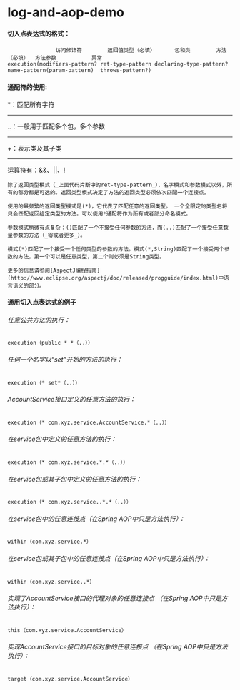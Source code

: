 # log-and-aop-demo
#### 切入点表达式的格式： 
                   访问修饰符        返回值类型（必填）      包和类        方法（必填）  方法参数           异常
    execution(modifiers-pattern? ret-type-pattern declaring-type-pattern?name-pattern(param-pattern)  throws-pattern?) 

#### 通配符的使用:
  *：匹配所有字符  
  ***
  ..：一般用于匹配多个包，多个参数  
  ***
  +：表示类及其子类  
  ***
  运算符有：&&、||、!  

    除了返回类型模式（_上面代码片断中的ret-type-pattern_），名字模式和参数模式以外，所有的部分都是可选的。返回类型模式决定了方法的返回类型必须依次匹配一个连接点。 

    使用的最频繁的返回类型模式是(*)，它代表了匹配任意的返回类型。 一个全限定的类型名将只会匹配返回给定类型的方法。可以使用*通配符作为所有或者部分命名模式。   
    
    参数模式稍微有点复杂：()匹配了一个不接受任何参数的方法，而(..)匹配了一个接受任意数量参数的方法（_零或者更多_）。 
    
    模式(*)匹配了一个接受一个任何类型的参数的方法。模式(*,String)匹配了一个接受两个参数的方法，第一个可以是任意类型，第二个则必须是String类型。
    
    更多的信息请参阅[AspectJ编程指南](http://www.eclipse.org/aspectj/doc/released/progguide/index.html)中语言语义的部分。

#### 通用切入点表达式的例子
###### 任意公共方法的执行：
    execution（public * *（..））
###### 任何一个名字以“set”开始的方法的执行：
    execution（* set*（..））
###### AccountService接口定义的任意方法的执行：
    execution（* com.xyz.service.AccountService.*（..））
###### 在service包中定义的任意方法的执行：
    execution（* com.xyz.service.*.*（..））
###### 在service包或其子包中定义的任意方法的执行：
    execution（* com.xyz.service..*.*（..））
###### 在service包中的任意连接点（在Spring AOP中只是方法执行）：
    within（com.xyz.service.*）
###### 在service包或其子包中的任意连接点（在Spring AOP中只是方法执行）：
    within（com.xyz.service..*）
###### 实现了AccountService接口的代理对象的任意连接点 （在Spring AOP中只是方法执行）：
    this（com.xyz.service.AccountService）
###### 实现AccountService接口的目标对象的任意连接点 （在Spring AOP中只是方法执行）：
    target（com.xyz.service.AccountService）
